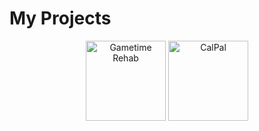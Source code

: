 <!-- ## Hi there 👋

**mrboom192/mrboom192** is a ✨ _special_ ✨ repository because its `README.md` (this file) appears on your GitHub profile.

Here are some ideas to get you started:

- 🔭 I’m currently working on ...
- 🌱 I’m currently learning ...
- 👯 I’m looking to collaborate on ...
- 🤔 I’m looking for help with ...
- 💬 Ask me about ...
- 📫 How to reach me: ...
- 😄 Pronouns: ...
- ⚡ Fun fact: ...
-->

# My Projects

<div style="display: flex; align-items: center; justify-content: center; flex-wrap: wrap;">

<a href="https://github.com/mrboom192/GametimeRehab" style="text-decoration: none; text-align: center;">
  <img src="https://github.com/user-attachments/assets/a7b80130-6504-46a8-b21d-92075613f03f" alt="Gametime Rehab" width="128">
</a>

<div style="width: 4px; height: 20px;"></div>

<a href="https://github.com/CS-3203-Group-F/calpal-web" style="text-decoration: none; text-align: center;">
  <img src="https://github.com/user-attachments/assets/33db8cf3-e768-4b7d-a54e-ed03d4bf60f1" alt="CalPal" width="128">
</a>

</div>
